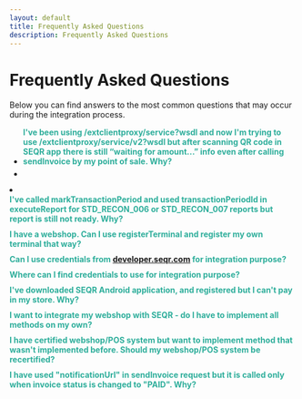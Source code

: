 ```yaml
---
layout: default
title: Frequently Asked Questions
description: Frequently Asked Questions
---
```


Frequently Asked Questions
=============

Below you can find answers to the most common questions that may occur during the integration process.
 
<script>
 $(document).ready(function() {
 
    $('.faq_question').click(function() {
 
        if ($(this).parent().is('.open')){
            $(this).closest('.faq').find('.faq_answer_container').animate({'height':'0'},500);
            $(this).closest('.faq').removeClass('open');
 
            }else{
                var newHeight =$(this).closest('.faq').find('.faq_answer').height() +'px';
                $(this).closest('.faq').find('.faq_answer_container').animate({'height':newHeight},500);
                $(this).closest('.faq').addClass('open');
            }
 
    });
 
});
</script>
<style>
/*FAQS*/
.faq_question {
    margin: 0px;
    padding: 0px 0px 5px 0px;
    display: inline-block;
    cursor: pointer;
    font-weight: bold;
    color: #2EAE9B;
}
 
.faq_answer_container {
    height: 0px;
    overflow: hidden;
    padding: 0px;
}

.faq_container {
	margin-bottom: 5px;
}
 
</style>
 
<div class="faq_container">
   <div class="faq">
      <ul>
       <li><div class="faq_question">I've been using /extclientproxy/service?wsdl and now I'm trying to use /extclientproxy/service/v2?wsdl but after scanning QR code in SEQR app there is still “waiting for amount...” info even after calling sendInvoice by my point of sale. Why?</div>
           <li><div class="faq_answer_container">
              <div class="faq_answer">Probably the reason is missing
<pre><code class="python"><span class="n">&lt;</span>acknowledgmentMode<span>&gt;</span>NO_ACKNOWLEDGMENT<span>&lt;</span><span>/</span>acknowledgmentMode<span>&gt;</span></code></pre>
			in your sendInvoice request. See <a href="/merchant/reference/api.html">API</a> for details.</div></li>
           </div>        
    </div>
 </div>
<div class="faq_container">
   <div class="faq">
      <li><div class="faq_question">I've called markTransactionPeriod and used transactionPeriodId in executeReport for STD_RECON_006 or STD_RECON_007 reports but report is still not ready. Why?</div>
           <div class="faq_answer_container">
              <div class="faq_answer">In order to use terminal related reports you have to specify that terminal in markTransactionPeriod call by adding:
<pre><code class="python"><span class="p">&lt;</span><span class="n">parameters</span><span class="o">&gt;</span>
	<span class="o">&lt;</span><span class="n">entry</span><span class="o">&gt;</span>
		<span class="o">&lt;</span>key<span class="o">&gt;</span><span class="n">TERMINALID</span><span class="o">&gt;</span><span class="n"></span><span class="o">&lt;/</span><span class="n">key</span><span class="o">&gt;</span>
		<span class="o">&lt;</span>value<span class="o">&gt;</span><span class="n"><span class="o">&lt;</span>YOUR_TERMINAL_ID_HERE</span><span class="o">&gt;</span><span class="o">&lt;/</span><span class="n">value</span><span class="o">&gt;</span>
	<span class="o">&lt;/</span><span class="n">entry</span><span class="o">&gt;</span>
<span class="o">&lt;/</span><span class="n">parameters</span><span class="o">&gt;</span></code></pre>
			in your sendInvoice request. See <a href="/merchant/reference/api.html">API</a> for details.</div></li>
           </div>        
    </div>
 </div>
<div class="faq_container">
   <div class="faq">
      <div class="faq_question">I have a webshop. Can I use registerTerminal and register my own terminal that way?</div>
           <div class="faq_answer_container">
              <div class="faq_answer">No, you can't. Terminal registered by registerTerminal call will be of type “cash register”, so there will always be only one transaction on it. Every new sendInvoice call will cancel previous invoice. You have to use terminalID/password provided by Seamless.</div>
           </div>        
    </div>
 </div>
 <div class="faq_container">
   <div class="faq">
      <div class="faq_question">Can I use credentials from <a href="developer.seqr.com">developer.seqr.com</a> for integration purpose?</div>
           <div class="faq_answer_container">
              <div class="faq_answer">No, you can't. You should use credentials provided by Integrations team in startup kit as these credentials are unique and will be used during certification.</div>
           </div>        
    </div>
 </div>
  <div class="faq_container">
   <div class="faq">
      <div class="faq_question">Where can I find credentials to use for integration purpose?</div>
           <div class="faq_answer_container">
              <div class="faq_answer">Please check the document which name starts with “Account_information”</div>
           </div>        
    </div>
 </div>
 <div class="faq_container">
   <div class="faq">
      <div class="faq_question">I've downloaded SEQR Android application, and registered but I can't pay in my store. Why?</div>
           <div class="faq_answer_container">
              <div class="faq_answer">Make sure you have chosen <b>Extdev</b> server from the list during registration.</div>
           </div>        
    </div>
 </div>
 <div class="faq_container">
   <div class="faq">
      <div class="faq_question">I want to integrate my webshop with SEQR - do I have to implement all methods on my own?</div>
           <div class="faq_answer_container">
              <div class="faq_answer">You can implement all methods on your own the way you like. You can also use our <a href="https://github.com/SeamlessDistribution/seqr-webshop-plugin">plugin</a> which will simplify generating QR code and calling getPaymentStatus.</div>
           </div>        
    </div>
 </div>
 <div class="faq_container">
   <div class="faq">
      <div class="faq_question">I have certified webshop/POS system but want to implement method that wasn't implemented before. Should my webshop/POS system be recertified?</div>
           <div class="faq_answer_container">
              <div class="faq_answer">Yes. Every change made in SEQR API implementation should be recertified in order to avoid regression errors.</div>
           </div>        
    </div>
 </div>
 <div class="faq_container">
   <div class="faq">
      <div class="faq_question">I have used "notificationUrl" in sendInvoice request but it is called only when invoice status is changed to "PAID". Why? </div>
           <div class="faq_answer_container">
              <div class="faq_answer">Unfortunately the URL defined in "notificationUrl" will currently be called only once invoice is PAID. So if you're not using our <a href="https://github.com/SeamlessDistribution/seqr-webshop-plugin">plugin</a> then you have to implement getPaymentStatus and check status of invoice on your own.</div>
           </div>        
    </div>
 </div>













